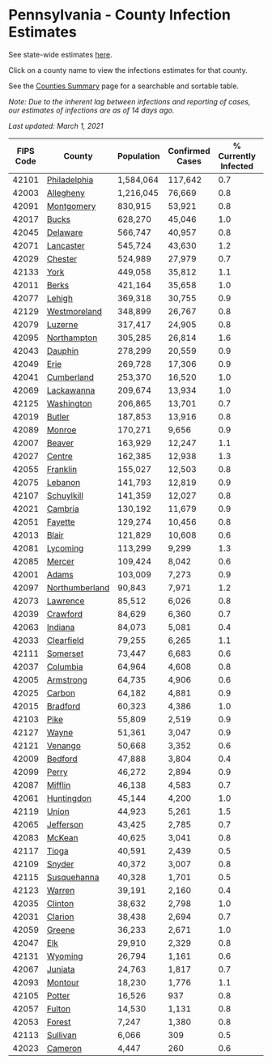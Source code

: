 # Pennsylvania - County Infection Estimates

See state-wide estimates [here](/infections/us-pa).

Click on a county name to view the infections estimates for that county.

See the [Counties Summary](/infections/summary-counties) page for a searchable and sortable table.

*Note: Due to the inherent lag between infections and reporting of cases, our estimates of infections are as of 14 days ago.*

*Last updated: March 1, 2021*

|   FIPS Code |                           County |   Population |   Confirmed Cases |   % Currently Infected |   % Total Infected |
|-------------|----------------------------------|--------------|-------------------|------------------------|--------------------|
|       42101 |     [Philadelphia](philadelphia) |    1,584,064 |           117,642 |                    0.7 |               28.3 |
|       42003 |           [Allegheny](allegheny) |    1,216,045 |            76,669 |                    0.8 |               19.8 |
|       42091 |         [Montgomery](montgomery) |      830,915 |            53,921 |                    0.8 |               22.9 |
|       42017 |                   [Bucks](bucks) |      628,270 |            45,046 |                    1.0 |               24.7 |
|       42045 |             [Delaware](delaware) |      566,747 |            40,957 |                    0.8 |               26.1 |
|       42071 |           [Lancaster](lancaster) |      545,724 |            43,630 |                    1.2 |               26.2 |
|       42029 |               [Chester](chester) |      524,989 |            27,979 |                    0.7 |               18.0 |
|       42133 |                     [York](york) |      449,058 |            35,812 |                    1.1 |               25.0 |
|       42011 |                   [Berks](berks) |      421,164 |            35,658 |                    1.0 |               29.5 |
|       42077 |                 [Lehigh](lehigh) |      369,318 |            30,755 |                    0.9 |               29.8 |
|       42129 |     [Westmoreland](westmoreland) |      348,899 |            26,767 |                    0.8 |               24.0 |
|       42079 |               [Luzerne](luzerne) |      317,417 |            24,905 |                    0.8 |               27.8 |
|       42095 |       [Northampton](northampton) |      305,285 |            26,814 |                    1.6 |               30.6 |
|       42043 |               [Dauphin](dauphin) |      278,299 |            20,559 |                    0.9 |               23.9 |
|       42049 |                     [Erie](erie) |      269,728 |            17,306 |                    0.9 |               19.8 |
|       42041 |         [Cumberland](cumberland) |      253,370 |            16,520 |                    1.0 |               20.3 |
|       42069 |         [Lackawanna](lackawanna) |      209,674 |            13,934 |                    1.0 |               22.7 |
|       42125 |         [Washington](washington) |      206,865 |            13,701 |                    0.7 |               20.5 |
|       42019 |                 [Butler](butler) |      187,853 |            13,916 |                    0.8 |               23.1 |
|       42089 |                 [Monroe](monroe) |      170,271 |             9,656 |                    0.9 |               20.9 |
|       42007 |                 [Beaver](beaver) |      163,929 |            12,247 |                    1.1 |               24.2 |
|       42027 |                 [Centre](centre) |      162,385 |            12,938 |                    1.3 |               23.7 |
|       42055 |             [Franklin](franklin) |      155,027 |            12,503 |                    0.8 |               26.1 |
|       42075 |               [Lebanon](lebanon) |      141,793 |            12,819 |                    0.9 |               30.3 |
|       42107 |         [Schuylkill](schuylkill) |      141,359 |            12,027 |                    0.8 |               27.6 |
|       42021 |               [Cambria](cambria) |      130,192 |            11,679 |                    0.9 |               27.6 |
|       42051 |               [Fayette](fayette) |      129,274 |            10,456 |                    0.8 |               25.2 |
|       42013 |                   [Blair](blair) |      121,829 |            10,608 |                    0.6 |               26.7 |
|       42081 |             [Lycoming](lycoming) |      113,299 |             9,299 |                    1.3 |               25.3 |
|       42085 |                 [Mercer](mercer) |      109,424 |             8,042 |                    0.6 |               22.9 |
|       42001 |                   [Adams](adams) |      103,009 |             7,273 |                    0.9 |               22.2 |
|       42097 | [Northumberland](northumberland) |       90,843 |             7,971 |                    1.2 |               27.1 |
|       42073 |             [Lawrence](lawrence) |       85,512 |             6,026 |                    0.8 |               21.8 |
|       42039 |             [Crawford](crawford) |       84,629 |             6,360 |                    0.7 |               23.3 |
|       42063 |               [Indiana](indiana) |       84,073 |             5,081 |                    0.4 |               18.7 |
|       42033 |         [Clearfield](clearfield) |       79,255 |             6,265 |                    1.1 |               24.2 |
|       42111 |             [Somerset](somerset) |       73,447 |             6,683 |                    0.6 |               28.3 |
|       42037 |             [Columbia](columbia) |       64,964 |             4,608 |                    0.8 |               23.9 |
|       42005 |           [Armstrong](armstrong) |       64,735 |             4,906 |                    0.6 |               23.5 |
|       42025 |                 [Carbon](carbon) |       64,182 |             4,881 |                    0.9 |               24.7 |
|       42015 |             [Bradford](bradford) |       60,323 |             4,386 |                    1.0 |               22.0 |
|       42103 |                     [Pike](pike) |       55,809 |             2,519 |                    0.9 |               17.4 |
|       42127 |                   [Wayne](wayne) |       51,361 |             3,047 |                    0.9 |               19.2 |
|       42121 |               [Venango](venango) |       50,668 |             3,352 |                    0.6 |               20.3 |
|       42009 |               [Bedford](bedford) |       47,888 |             3,804 |                    0.4 |               24.7 |
|       42099 |                   [Perry](perry) |       46,272 |             2,894 |                    0.9 |               19.3 |
|       42087 |               [Mifflin](mifflin) |       46,138 |             4,583 |                    0.7 |               30.9 |
|       42061 |         [Huntingdon](huntingdon) |       45,144 |             4,200 |                    1.0 |               29.5 |
|       42119 |                   [Union](union) |       44,923 |             5,261 |                    1.5 |               35.3 |
|       42065 |           [Jefferson](jefferson) |       43,425 |             2,785 |                    0.7 |               19.7 |
|       42083 |                 [McKean](mckean) |       40,625 |             3,041 |                    0.8 |               22.9 |
|       42117 |                   [Tioga](tioga) |       40,591 |             2,439 |                    0.5 |               18.6 |
|       42109 |                 [Snyder](snyder) |       40,372 |             3,007 |                    0.8 |               22.8 |
|       42115 |       [Susquehanna](susquehanna) |       40,328 |             1,701 |                    0.5 |               13.9 |
|       42123 |                 [Warren](warren) |       39,191 |             2,160 |                    0.4 |               17.1 |
|       42035 |               [Clinton](clinton) |       38,632 |             2,798 |                    1.0 |               22.4 |
|       42031 |               [Clarion](clarion) |       38,438 |             2,694 |                    0.7 |               21.8 |
|       42059 |                 [Greene](greene) |       36,233 |             2,671 |                    1.0 |               22.9 |
|       42047 |                       [Elk](elk) |       29,910 |             2,329 |                    0.8 |               23.8 |
|       42131 |               [Wyoming](wyoming) |       26,794 |             1,161 |                    0.6 |               13.7 |
|       42067 |               [Juniata](juniata) |       24,763 |             1,817 |                    0.7 |               24.4 |
|       42093 |               [Montour](montour) |       18,230 |             1,776 |                    1.1 |               34.4 |
|       42105 |                 [Potter](potter) |       16,526 |               937 |                    0.8 |               17.3 |
|       42057 |                 [Fulton](fulton) |       14,530 |             1,131 |                    0.8 |               24.1 |
|       42053 |                 [Forest](forest) |        7,247 |             1,380 |                    0.8 |               57.3 |
|       42113 |             [Sullivan](sullivan) |        6,066 |               309 |                    0.5 |               15.6 |
|       42023 |               [Cameron](cameron) |        4,447 |               260 |                    0.6 |               18.2 |